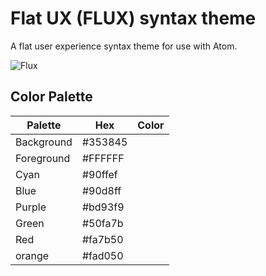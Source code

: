 # Flat UX (FLUX) syntax theme

A flat user experience syntax theme for use with Atom.

![Flux](https://github.com/ikaikastine/flux-syntax/blob/master/Screenshot.png)

## Color Palette

Palette     | Hex     | Color
---         | ---     | ---
Background  | #353845 |
Foreground  | #FFFFFF |
Cyan        | #90ffef |
Blue        | #90d8ff |
Purple      | #bd93f9 |
Green       | #50fa7b |
Red         | #fa7b50 |
orange      | #fad050 |
